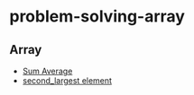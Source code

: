 # problem-solving-array

## Array

 - [Sum Average](sum_Average.c)
 - [second_largest element](second_largest_element.c)
